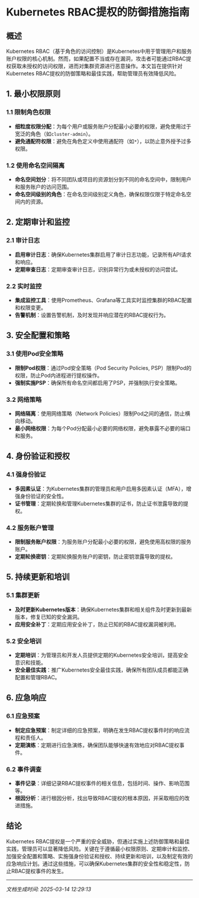 # Kubernetes RBAC提权的防御措施指南

## 概述

Kubernetes RBAC（基于角色的访问控制）是Kubernetes中用于管理用户和服务账户权限的核心机制。然而，如果配置不当或存在漏洞，攻击者可能通过RBAC提权获取未授权的访问权限，进而对集群资源进行恶意操作。本文旨在提供针对Kubernetes RBAC提权的防御策略和最佳实践，帮助管理员有效降低风险。

## 1. 最小权限原则

### 1.1 限制角色权限
- **细粒度权限分配**：为每个用户或服务账户分配最小必要的权限，避免使用过于宽泛的角色（如`cluster-admin`）。
- **避免通配符权限**：避免在角色定义中使用通配符（如`*`），以防止意外授予过多权限。

### 1.2 使用命名空间隔离
- **命名空间划分**：将不同团队或项目的资源划分到不同的命名空间中，限制用户和服务账户的访问范围。
- **命名空间级别的角色**：在命名空间级别定义角色，确保权限仅限于特定命名空间内的资源。

## 2. 定期审计和监控

### 2.1 审计日志
- **启用审计日志**：确保Kubernetes集群启用了审计日志功能，记录所有API请求和响应。
- **定期审查日志**：定期审查审计日志，识别异常行为或未授权的访问尝试。

### 2.2 实时监控
- **集成监控工具**：使用Prometheus、Grafana等工具实时监控集群的RBAC配置和权限变更。
- **告警机制**：设置告警机制，及时发现并响应潜在的RBAC提权行为。

## 3. 安全配置和策略

### 3.1 使用Pod安全策略
- **限制Pod权限**：通过Pod安全策略（Pod Security Policies, PSP）限制Pod的权限，防止Pod内进程进行提权操作。
- **强制实施PSP**：确保所有命名空间都启用了PSP，并强制执行安全策略。

### 3.2 网络策略
- **网络隔离**：使用网络策略（Network Policies）限制Pod之间的通信，防止横向移动。
- **最小网络权限**：为每个Pod分配最小必要的网络权限，避免暴露不必要的端口和服务。

## 4. 身份验证和授权

### 4.1 强身份验证
- **多因素认证**：为Kubernetes集群的管理员和用户启用多因素认证（MFA），增强身份验证的安全性。
- **证书管理**：定期轮换和管理Kubernetes集群的证书，防止证书泄露导致的提权。

### 4.2 服务账户管理
- **限制服务账户权限**：为服务账户分配最小必要的权限，避免使用高权限的服务账户。
- **定期轮换密钥**：定期轮换服务账户的密钥，防止密钥泄露导致的提权。

## 5. 持续更新和培训

### 5.1 集群更新
- **及时更新Kubernetes版本**：确保Kubernetes集群和相关组件及时更新到最新版本，修复已知的安全漏洞。
- **应用安全补丁**：定期应用安全补丁，防止已知的RBAC提权漏洞被利用。

### 5.2 安全培训
- **定期培训**：为管理员和开发人员提供定期的Kubernetes安全培训，提高安全意识和技能。
- **安全最佳实践**：推广Kubernetes安全最佳实践，确保所有团队成员都能正确配置和管理RBAC。

## 6. 应急响应

### 6.1 应急预案
- **制定应急预案**：制定详细的应急预案，明确在发生RBAC提权事件时的响应流程和责任人。
- **定期演练**：定期进行应急演练，确保团队能够快速有效地应对RBAC提权事件。

### 6.2 事件调查
- **事件记录**：详细记录RBAC提权事件的相关信息，包括时间、操作、影响范围等。
- **根因分析**：进行根因分析，找出导致RBAC提权的根本原因，并采取相应的改进措施。

## 结论

Kubernetes RBAC提权是一个严重的安全威胁，但通过实施上述防御策略和最佳实践，管理员可以显著降低风险。关键在于遵循最小权限原则、定期审计和监控、加强安全配置和策略、实施强身份验证和授权、持续更新和培训，以及制定有效的应急响应计划。通过这些措施，可以确保Kubernetes集群的安全性和稳定性，防止RBAC提权事件的发生。

---

*文档生成时间: 2025-03-14 12:29:13*
